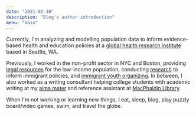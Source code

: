 ```yaml
---
date: "2021-02-10"
description: "Blog's author introduction"
menu: "main"
---
```


Currently, I'm analyzing and modelling population data to inform evidence-based health and education policies at a [global health research institute](http://www.healthdata.org/) based in Seattle, WA.

Previously, I worked in the non-profit sector in NYC and Boston, providing [legal resources](https://vlpnet.org/) for the low-income population, conducting [research](https://www.aafederation.org/our-work/research-2/) to inform immigrant policies, and [immigrant youth organizing](http://www.csioboston.org/). In between, I also worked as a writing consultant helping college students with academic writing at my [alma mater](https://www.stonehill.edu/offices-and-services/cwaa/) and reference assistant at [MacPhaidin Library](https://www.stonehill.edu/library/).

When I'm not working or learning new things, I eat, sleep, blog, play puzzly board/video games, swim, and travel the globe. 
 